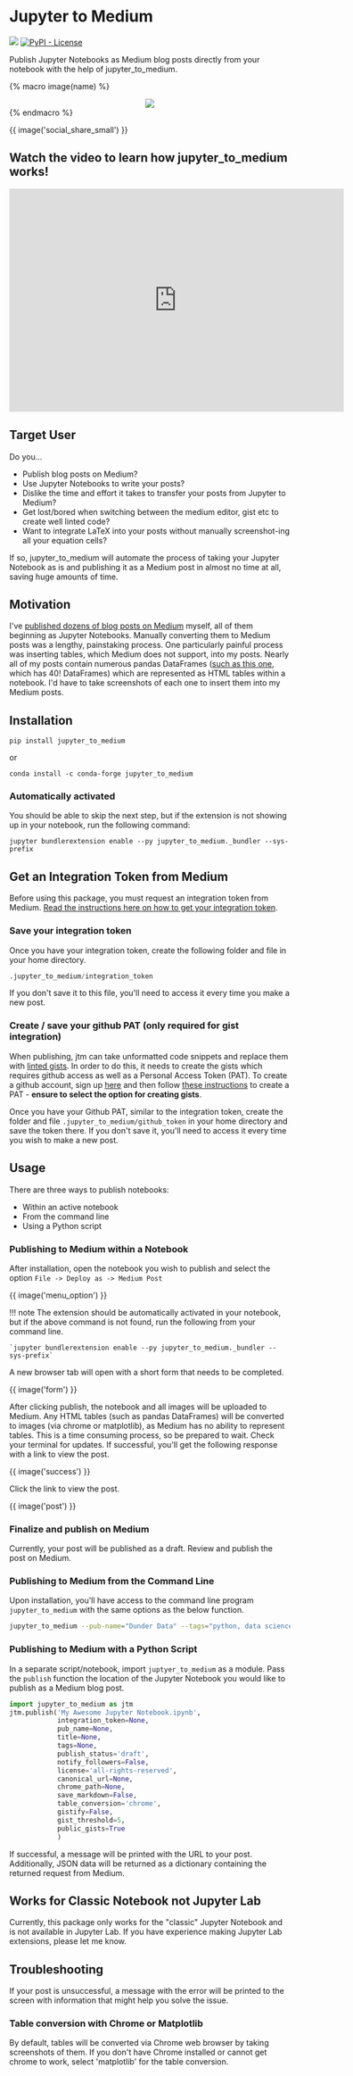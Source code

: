 # Jupyter to Medium

[![](https://img.shields.io/pypi/v/jupyter_to_medium)](https://pypi.org/project/jupyter_to_medium)
[![PyPI - License](https://img.shields.io/pypi/l/jupyter_to_medium)](LICENSE)

Publish Jupyter Notebooks as Medium blog posts directly from your notebook with the help of jupyter_to_medium.

{% macro image(name) %}
    <div style="text-align: center;">
        <img src="images/{{ name }}.png">
    </div>
{% endmacro %}

<div>{{ image('social_share_small') }}</div>

## Watch the video to learn how jupyter_to_medium works!

<iframe width="600" height="400" src="https://www.youtube.com/embed/lU9jogfXNqE" frameborder="0" allow="accelerometer; autoplay; encrypted-media; gyroscope; picture-in-picture" allowfullscreen></iframe>

## Target User

Do you...

* Publish blog posts on Medium?
* Use Jupyter Notebooks to write your posts?
* Dislike the time and effort it takes to transfer your posts from Jupyter to Medium?
* Get lost/bored when switching between the medium editor, gist etc to create well linted code?
* Want to integrate LaTeX into your posts without manually screenshot-ing all your equation cells?

If so, jupyter_to_medium will automate the process of taking your Jupyter Notebook as is and publishing it as a Medium post in almost no time at all, saving huge amounts of time.

## Motivation

I've [published dozens of blog posts on Medium][0] myself, all of them beginning as Jupyter Notebooks. Manually converting them to Medium posts was a lengthy, painstaking process. One particularly painful process was inserting tables, which Medium does not support, into my posts. Nearly all of my posts contain numerous pandas DataFrames ([such as this one][1], which has 40! DataFrames) which are represented as HTML tables within a notebook. I'd have to take screenshots of each one to insert them into my Medium posts.

[0]: http://medium.com/dunder-data
[1]: https://medium.com/dunder-data/selecting-subsets-of-data-in-pandas-6fcd0170be9c

## Installation

`pip install jupyter_to_medium`

or

`conda install -c conda-forge jupyter_to_medium`

### Automatically activated

You should be able to skip the next step, but if the extension is not showing up in your notebook, run the following command:

`jupyter bundlerextension enable --py jupyter_to_medium._bundler --sys-prefix`

## Get an Integration Token from Medium

Before using this package, you must request an integration token from Medium. [Read the instructions here on how to get your integration token](https://github.com/Medium/medium-api-docs).

### Save your integration token

Once you have your integration token, create the following folder and file in your home directory.

```python
.jupyter_to_medium/integration_token
```

If you don't save it to this file, you'll need to access it every time you make a new post.

### Create / save your github PAT (only required for gist integration)

When publishing, jtm can take unformatted code snippets and replace them with [linted gists](https://gist.github.com/mjam03/761d017e821b62c3adf2d4cf1b7477d3). In order to do this, it needs to create the gists which requires github access as well as a Personal Access Token (PAT). To create a github account, sign up [here](https://github.com/) and then follow [these instructions](https://docs.github.com/en/github/authenticating-to-github/creating-a-personal-access-token) to create a PAT - __ensure to select the option for creating gists__.

Once you have your Github PAT, similar to the integration token, create the folder and file `.jupyter_to_medium/github_token` in your home directory and save the token there. If you don't save it, you'll need to access it every time you wish to make a new post.

## Usage

There are three ways to publish notebooks:

* Within an active notebook
* From the command line
* Using a Python script

### Publishing to Medium within a Notebook

After installation, open the notebook you wish to publish and select the option `File -> Deploy as -> Medium Post`

<div>{{ image('menu_option') }}</div>

!!! note
    The extension should be automatically activated in your notebook, but if the above command is not found, run the following from your command line.

    `jupyter bundlerextension enable --py jupyter_to_medium._bundler --sys-prefix`

A new browser tab will open with a short form that needs to be completed.

<div>{{ image('form') }}</div>


After clicking publish, the notebook and all images will be uploaded to Medium. Any HTML tables (such as pandas DataFrames) will be converted to images (via chrome or matplotlib), as Medium has no ability to represent tables. This is a time consuming process, so be prepared to wait. Check your terminal for updates. If successful, you'll get the following response with a link to view the post.

<div>{{ image('success') }}</div>

Click the link to view the post.

<div>{{ image('post') }}</div>

### Finalize and publish on Medium

Currently, your post will be published as a draft. Review and publish the post on Medium.

### Publishing to Medium from the Command Line

Upon installation, you'll have access to the command line program `jupyter_to_medium` with the same options as the below function.

```bash
jupyter_to_medium --pub-name="Dunder Data" --tags="python, data science" "My Awesome Blog Post.ipynb"
```

### Publishing to Medium with a Python Script

In a separate script/notebook, import `juptyer_to_medium` as a module. Pass the `publish` function the location of the Jupyter Notebook you would like to publish as a Medium blog post.

```python
import jupyter_to_medium as jtm
jtm.publish('My Awesome Jupyter Notebook.ipynb',
            integration_token=None,
            pub_name=None,
            title=None,
            tags=None,
            publish_status='draft',
            notify_followers=False,
            license='all-rights-reserved',
            canonical_url=None,
            chrome_path=None,
            save_markdown=False,
            table_conversion='chrome',
            gistify=False,
            gist_threshold=5,
            public_gists=True
            )
```

If successful, a message will be printed with the URL to your post.  Additionally, JSON data will be returned as a dictionary containing the returned request from Medium.

## Works for Classic Notebook not Jupyter Lab

Currently, this package only works for the "classic" Jupyter Notebook and is not available in Jupyter Lab. If you have experience making Jupyter Lab extensions, please let me know.

## Troubleshooting

If your post is unsuccessful, a message with the error will be printed to the screen with information that might help you solve the issue.

### Table conversion with Chrome or Matplotlib

By default, tables will be converted via Chrome web browser by taking screenshots of them. If you don't have Chrome installed or cannot 
get chrome to work, select 'matplotlib' for the table conversion.